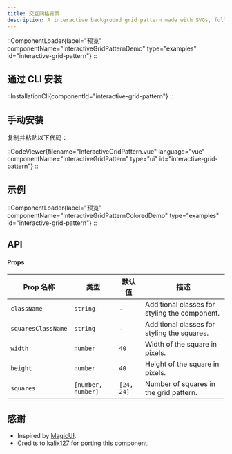 ```yaml
---
title: 交互网格背景
description: A interactive background grid pattern made with SVGs, fully customizable.
---
```


::ComponentLoader{label="预览" componentName="InteractiveGridPatternDemo" type="examples" id="interactive-grid-pattern"}
::

## 通过 CLI 安装

::InstallationCli{componentId="interactive-grid-pattern"}
::

## 手动安装

复制并粘贴以下代码：

::CodeViewer{filename="InteractiveGridPattern.vue" language="vue" componentName="InteractiveGridPattern" type="ui" id="interactive-grid-pattern"}
::

## 示例

::ComponentLoader{label="预览" componentName="InteractiveGridPatternColoredDemo" type="examples" id="interactive-grid-pattern"}
::

## API

#### Props

| Prop 名称          | 类型               | 默认值     | 描述                                          |
| ------------------ | ------------------ | ---------- | --------------------------------------------- |
| `className`        | `string`           | -          | Additional classes for styling the component. |
| `squaresClassName` | `string`           | -          | Additional classes for styling the squares.   |
| `width`            | `number`           | `40`       | Width of the square in pixels.                |
| `height`           | `number`           | `40`       | Height of the square in pixels.               |
| `squares`          | `[number, number]` | `[24, 24]` | Number of squares in the grid pattern.        |

## 感谢

- Inspired by [MagicUI](https://magicui.design/docs/components/interactive-grid-pattern).
- Credits to [kalix127](https://github.com/kalix127) for porting this component.
